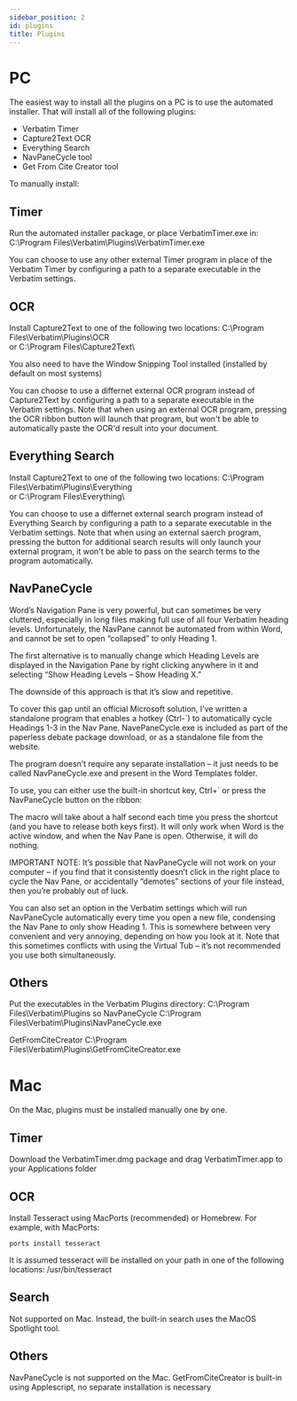 ```yaml
---
sidebar_position: 2
id: plugins
title: Plugins
---
```


# PC

The easiest way to install all the plugins on a PC is to use the automated installer. That will install all of the following plugins:
* Verbatim Timer
* Capture2Text OCR
* Everything Search
* NavPaneCycle tool
* Get From Cite Creator tool

To manually install:

## Timer
Run the automated installer package, or place VerbatimTimer.exe in:
C:\Program Files\Verbatim\Plugins\VerbatimTimer.exe

You can choose to use any other external Timer program in place of the Verbatim Timer by configuring a path to a separate executable in the Verbatim settings.

## OCR
Install Capture2Text to one of the following two locations:
C:\Program Files\Verbatim\Plugins\OCR\
or
C:\Program Files\Capture2Text\

You also need to have the Window Snipping Tool installed (installed by default on most systems)

You can choose to use a differnet external OCR program instead of Capture2Text by configuring a path to a separate executable in the Verbatim settings. Note that when using an external OCR program, pressing the OCR ribbon button will launch that program, but won't be able to automatically paste the OCR'd result into your document.

## Everything Search
Install Capture2Text to one of the following two locations:
C:\Program Files\Verbatim\Plugins\Everything\
or
C:\Program Files\Everything\

You can choose to use a differnet external search program instead of Everything Search by configuring a path to a separate executable in the Verbatim settings. Note that when using an external saerch program, pressing the button for additional search results will only launch your external program, it won't be able to pass on the search terms to the program automatically.

## NavPaneCycle

Word’s Navigation Pane is very powerful, but can sometimes be very cluttered, especially in long files making full use of all four Verbatim heading levels. Unfortunately, the NavPane cannot be automated from within Word, and cannot be set to open “collapsed” to only Heading 1.

The first alternative is to manually change which Heading Levels are displayed in the Navigation Pane by right clicking anywhere in it and selecting “Show Heading Levels – Show Heading X.”

The downside of this approach is that it’s slow and repetitive.

To cover this gap until an official Microsoft solution, I’ve written a standalone program that enables a hotkey (Ctrl-`) to automatically cycle Headings 1-3 in the Nav Pane.  NavePaneCycle.exe is included as part of the paperless debate package download, or as a standalone file from the website.

The program doesn’t require any separate installation – it just needs to be called NavPaneCycle.exe and present in the Word Templates folder.

To use, you can either use the built-in shortcut key, Ctrl+` or press the NavPaneCycle button on the ribbon:  

The macro will take about a half second each time you press the shortcut (and you have to release both keys first). It will only work when Word is the active window, and when the Nav Pane is open.  Otherwise, it will do nothing.

IMPORTANT NOTE: It’s possible that NavPaneCycle will not work on your computer – if you find that it consistently doesn’t click in the right place to cycle the Nav Pane, or accidentally “demotes” sections of your file instead, then you’re probably out of luck.

You can also set an option in the Verbatim settings which will run NavPaneCycle automatically every time you open a new file, condensing the Nav Pane to only show Heading 1. This is somewhere between very convenient and very annoying, depending on how you look at it. Note that this sometimes conflicts with using the Virtual Tub – it’s not recommended you use both simultaneously.


## Others
Put the executables in the Verbatim Plugins directory:
C:\Program Files\Verbatim\Plugins
so
NavPaneCycle
C:\Program Files\Verbatim\Plugins\NavPaneCycle.exe

GetFromCiteCreator
C:\Program Files\Verbatim\Plugins\GetFromCiteCreator.exe

# Mac

On the Mac, plugins must be installed manually one by one.

## Timer
Download the VerbatimTimer.dmg package and drag VerbatimTimer.app to your Applications folder

## OCR
Install Tesseract using MacPorts (recommended) or Homebrew. For example, with MacPorts:

`ports install tesseract`

It is assumed tesseract will be installed on your path in one of the following locations:
/usr/bin/tesseract

## Search
Not supported on Mac. Instead, the built-in search uses the MacOS Spotlight tool.

## Others
NavPaneCycle is not supported on the Mac.
GetFromCiteCreator is built-in using Applescript, no separate installation is necessary
